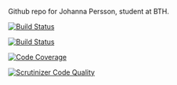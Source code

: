 Github repo for Johanna Persson, student at BTH.

[![Build Status](https://travis-ci.com/jjohannaPersson/mvc-project.svg?branch=main)](https://travis-ci.com/github/jjohannaPersson/mvc-project)

[![Build Status](https://scrutinizer-ci.com/g/jjohannaPersson/mvc-project/badges/build.png?b=main)](https://scrutinizer-ci.com/g/jjohannaPersson/mvc-project/build-status/main)

[![Code Coverage](https://scrutinizer-ci.com/g/jjohannaPersson/mvc-project/badges/coverage.png?b=main)](https://scrutinizer-ci.com/g/jjohannaPersson/mvc-project/?branch=main)

[![Scrutinizer Code Quality](https://scrutinizer-ci.com/g/jjohannaPersson/mvc-project/badges/quality-score.png?b=main)](https://scrutinizer-ci.com/g/jjohannaPersson/mvc-project/?branch=main)
